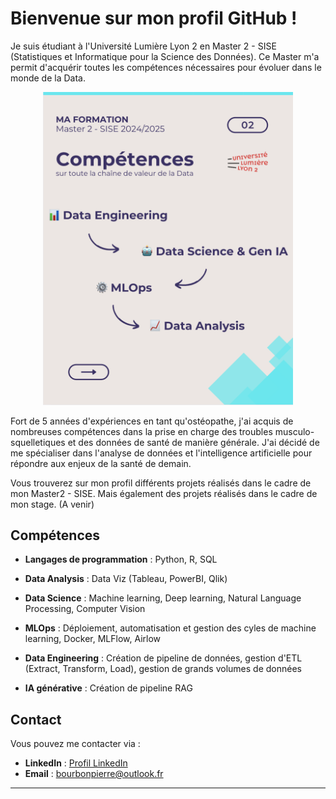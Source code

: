  # Bienvenue sur mon profil GitHub !

Je suis étudiant à l'Université Lumière Lyon 2 en Master 2 - SISE (Statistiques et Informatique pour la Science des Données). Ce Master m'a permit d'acquérir toutes les compétences nécessaires pour évoluer dans le monde de la Data. 

<div align="center">
    <img src="Competences_SISE.png" alt="Compétences Master 2 - SISE" width="400"/>
</div>

Fort de 5 années d'expériences en tant qu'ostéopathe, j'ai acquis de nombreuses compétences dans la prise en charge des troubles musculo-squelletiques et des données de santé de manière générale. J'ai décidé de me spécialiser dans l'analyse de données et l'intelligence artificielle pour répondre aux enjeux de la santé de demain. 

Vous trouverez sur mon profil différents projets réalisés dans le cadre de mon Master2 - SISE. Mais également des projets réalisés dans le cadre de mon stage. (A venir)

## Compétences 

- **Langages de programmation** : Python, R, SQL

- **Data Analysis** : Data Viz (Tableau, PowerBI, Qlik)

- **Data Science** : Machine learning, Deep learning, Natural Language Processing, Computer Vision

- **MLOps** : Déploiement, automatisation et gestion des cyles de machine learning, Docker, MLFlow, Airlow

- **Data Engineering** : Création de pipeline de données, gestion d'ETL (Extract, Transform, Load), gestion de grands volumes de données

- **IA générative** : Création de pipeline RAG

## Contact

Vous pouvez me contacter via :

- **LinkedIn** : [Profil LinkedIn](in/pierre-bourbon-7b6b7012a)
- **Email** : bourbonpierre@outlook.fr

---

